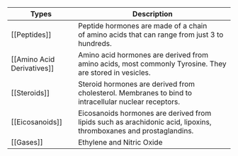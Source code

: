 



| Types                        |  Description                                                                                                      |
|------------------------------|-------------------------------------------------------------------------------------------------------------------|
|  [[Peptides]]                |  Peptide hormones are made of a chain of amino acids that can range from just 3 to hundreds.                      |
|  [[Amino Acid Derivatives]]  |  Amino acid hormones are derived from amino acids, most commonly Tyrosine. They are stored in vesicles.           |
|  [[Steroids]]                 |  Steroid hormones are derived from cholesterol.  Membranes to bind to intracellular nuclear receptors.            |
|  [[Eicosanoids]]             |  Eicosanoids hormones are derived from lipids such as arachidonic acid, lipoxins, thromboxanes and prostaglandins.|
|  [[Gases]]                   |  Ethylene and Nitric Oxide                                                                                        |

